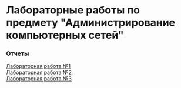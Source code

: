 # Лабораторные работы по предмету "Администрирование компьютерных сетей"

### Отчеты
[Лабораторная работа №1](https://github.com/yg-margo/admin_lab/blob/main/loki-zabbix-grafana/README.md) \
[Лабораторная работа №2]() \
[Лабораторная работа №3]()
